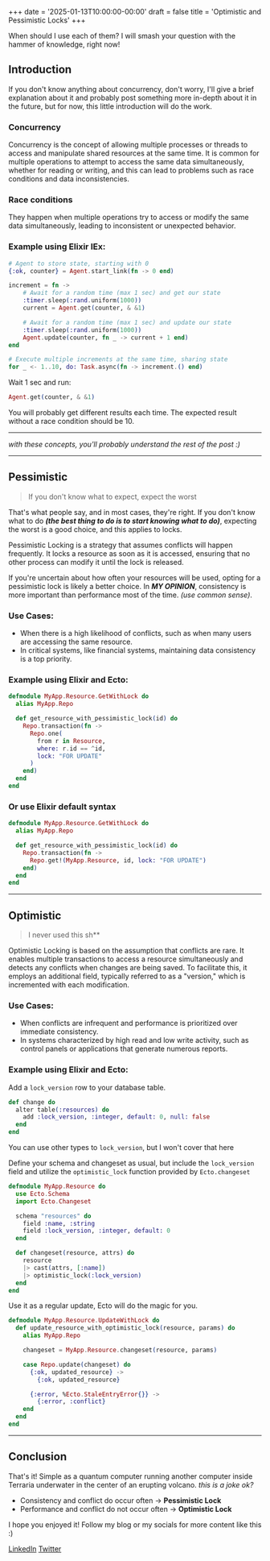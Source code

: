 +++
date = '2025-01-13T10:00:00-00:00'
draft = false
title = 'Optimistic and Pessimistic Locks'
+++

When should I use each of them? I will smash your question with the hammer of knowledge, right now!

<!--more-->

## Introduction

If you don't know anything about concurrency, don't worry, I'll give a brief explanation about it and probably post something more in-depth about it in the future, but for now, this little introduction will do the work.

### Concurrency

Concurrency is the concept of allowing multiple processes or threads to access and manipulate shared resources at the same time. It is common for multiple operations to attempt to access the same data simultaneously, whether for reading or writing, and this can lead to problems such as race conditions and data inconsistencies.


### Race conditions

They happen when multiple operations try to access or modify the same data simultaneously, leading to inconsistent or unexpected behavior.

### Example using Elixir IEx:

```elixir
# Agent to store state, starting with 0
{:ok, counter} = Agent.start_link(fn -> 0 end)

increment = fn ->
    # Await for a random time (max 1 sec) and get our state
    :timer.sleep(:rand.uniform(1000))
    current = Agent.get(counter, & &1)

    # Await for a random time (max 1 sec) and update our state
    :timer.sleep(:rand.uniform(1000))
    Agent.update(counter, fn _ -> current + 1 end)
end

# Execute multiple increments at the same time, sharing state
for _ <- 1..10, do: Task.async(fn -> increment.() end)
```

Wait 1 sec and run:

```elixir
Agent.get(counter, & &1)
```

You will probably get different results each time. The expected result without a race condition should be 10.

---

*with these concepts, you'll probably understand the rest of the post :)*

---

## Pessimistic

> If you don't know what to expect, expect the worst

That's what people say, and in most cases, they're right. If you don't know what to do ***(the best thing to do is to start knowing what to do)***, expecting the worst is a good choice, and this applies to locks.

Pessimistic Locking is a strategy that assumes conflicts will happen frequently. It locks a resource as soon as it is accessed, ensuring that no other process can modify it until the lock is released.

If you're uncertain about how often your resources will be used, opting for a pessimistic lock is likely a better choice. In ***MY OPINION***, consistency is more important than performance most of the time. *(use common sense)*.

### Use Cases:

- When there is a high likelihood of conflicts, such as when many users are accessing the same resource.
- In critical systems, like financial systems, maintaining data consistency is a top priority.

### Example using Elixir and Ecto:

```elixir
defmodule MyApp.Resource.GetWithLock do
  alias MyApp.Repo

  def get_resource_with_pessimistic_lock(id) do
    Repo.transaction(fn ->
      Repo.one(
        from r in Resource,
        where: r.id == ^id,
        lock: "FOR UPDATE"
      )
    end)
  end
end
```

### Or use Elixir default syntax

```elixir
defmodule MyApp.Resource.GetWithLock do
  alias MyApp.Repo

  def get_resource_with_pessimistic_lock(id) do
    Repo.transaction(fn ->
      Repo.get!(MyApp.Resource, id, lock: "FOR UPDATE")
    end)
  end
end
```

---

## Optimistic

> I never used this sh**

Optimistic Locking is based on the assumption that conflicts are rare. It enables multiple transactions to access a resource simultaneously and detects any conflicts when changes are being saved. To facilitate this, it employs an additional field, typically referred to as a "version," which is incremented with each modification.

### Use Cases:

- When conflicts are infrequent and performance is prioritized over immediate consistency.
- In systems characterized by high read and low write activity, such as control panels or applications that generate numerous reports.

### Example using Elixir and Ecto:

Add a `lock_version` row to your database table. 

```elixir
def change do
  alter table(:resources) do
    add :lock_version, :integer, default: 0, null: false
  end
end
```

You can use other types to `lock_version`, but I won't cover that here

Define your schema and changeset as usual, but include the `lock_version` field and utilize the `optimistic_lock` function provided by `Ecto.changeset`

```elixir
defmodule MyApp.Resource do
  use Ecto.Schema
  import Ecto.Changeset

  schema "resources" do
    field :name, :string
    field :lock_version, :integer, default: 0
  end

  def changeset(resource, attrs) do
    resource
    |> cast(attrs, [:name])
    |> optimistic_lock(:lock_version)
  end
end
```

Use it as a regular update, Ecto will do the magic for you.

```elixir
defmodule MyApp.Resource.UpdateWithLock do
  def update_resource_with_optimistic_lock(resource, params) do
    alias MyApp.Repo

    changeset = MyApp.Resource.changeset(resource, params)

    case Repo.update(changeset) do
      {:ok, updated_resource} ->
        {:ok, updated_resource}

      {:error, %Ecto.StaleEntryError{}} ->
        {:error, :conflict}
    end
  end
end
```

---

## Conclusion

That's it! Simple as a quantum computer running another computer inside Terraria underwater in the center of an erupting volcano. *this is a joke ok?*

- Consistency and conflict do occur often -> **Pessimistic Lock**
- Performance and conflict do not occur often -> **Optimistic Lock**

I hope you enjoyed it! Follow my blog or my socials for more content like this :)

[LinkedIn](https://www.linkedin.com/in/rodrigobcitadin/)
[Twitter](https://x.com/0xcitadin)
